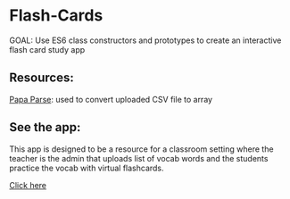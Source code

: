 # Flash-Cards
GOAL: Use ES6 class constructors and prototypes to create an interactive flash card study app

## Resources:
[Papa Parse](https://www.papaparse.com/): used to convert uploaded CSV file to array

## See the app:
This app is designed to be a resource for a classroom setting where the teacher is the admin that uploads list of vocab words and the students practice the vocab with virtual flashcards.   

[Click here](https://lindsayjohnston.github.io/Flash-Cards/)
